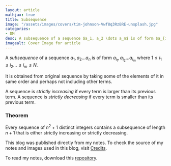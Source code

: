 ```yaml
---
layout: article
mathjax: true
title: Subsequence
image: "/assets/images/covers/tim-johnson-Vwf8q3RzBRE-unsplash.jpg"
categories:
- DM
desc: A subsequence of a sequence $a_1, a_2 \dots a_n$ is of form $a_{i_1}, a_{i_2} \dots a_{i_m}$ where $1 \le i_1 \le i_2 \dots \le i_m \le N$.  
imagealt: Cover Image for article
---
```


A *subsequence* of a sequence $a_1, a_2 \dots a_n$ is of form $a_{i_1}, a_{i_2} \dots a_{i_m}$ where $1 \le i_1 \le i_2 \dots \le i_m \le N$. 
































































































































































































































































































































































































It is obtained from original sequence by taking some of the elements of it in same order and perhaps not including other terms.

A sequence is *strictly increasing* if every term is larger than its previous term.
A sequence is *strictly decreasing* if every term is smaller than its previous term.

### Theorem
Every sequence of $n^2 + 1$ distinct integers contains a subsequence of length $n+1$ that is either strictly increasing or strictly decreasing.

































































































































































































































































































































































































This blog was published directly from my notes.
To check the source of my notes and images used in this blog, visit <a href="/credits.html" target="_blank">Credits</a>.

To read my notes, download this <a href="https://github.com/bovem/CS" target="blank">repository</a>.